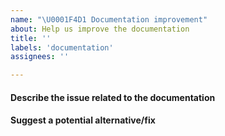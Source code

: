```yaml
---
name: "\U0001F4D1 Documentation improvement"
about: Help us improve the documentation
title: ''
labels: 'documentation'
assignees: ''

---
```


<!--Please note that alternatively, you can just open a pull request with the suggested change. -->

#### Describe the issue related to the documentation
<!--
What is not clear in the documentation? What was confusing?
If possible, please include a link to the relevant section.
-->

#### Suggest a potential alternative/fix
<!--
How could we improve the documentation in this matter?
-->
